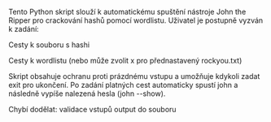 Tento Python skript slouží k automatickému spuštění nástroje John the Ripper pro crackování hashů pomocí wordlistu.
Uživatel je postupně vyzván k zadání:

Cesty k souboru s hashi

Cesty k wordlistu (nebo může zvolit x pro přednastavený rockyou.txt)

Skript obsahuje ochranu proti prázdnému vstupu a umožňuje kdykoli zadat exit pro ukončení.
Po zadání platných cest automaticky spustí john a následně vypíše nalezená hesla (john --show).

Chybí dodělat:  validace vstupů
                output do souboru
